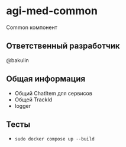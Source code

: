 # agi-med-common

Common компонент

## Ответственный разработчик

@bakulin

## Общая информация

- Общий ChatItem для сервисов
- Общей TrackId
- logger

## Тесты

- `sudo docker compose up --build`

